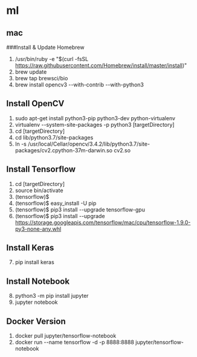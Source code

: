 # ml
## mac

###Install & Update Homebrew
1. /usr/bin/ruby -e "$(curl -fsSL https://raw.githubusercontent.com/Homebrew/install/master/install)"
2. brew update
3. brew tap brewsci/bio
4. brew install opencv3 --with-contrib --with-python3


## Install OpenCV
1. sudo apt-get install python3-pip python3-dev python-virtualenv 
2. virtualenv --system-site-packages -p python3 [targetDirectory]
3. cd [targetDirectory]
4. cd lib/python3.7/site-packages
5. ln -s /usr/local/Cellar/opencv/3.4.2/lib/python3.7/site-packages/cv2.cpython-37m-darwin.so cv2.so

## Install Tensorflow
1. cd [targetDirectory]
2. source bin/activate
3. (tensorflow)$
4. (tensorflow)$ easy_install -U pip
5. (tensorflow)$ pip3 install --upgrade tensorflow-gpu
6. (tensorflow)$ pip3 install --upgrade https://storage.googleapis.com/tensorflow/mac/cpu/tensorflow-1.9.0-py3-none-any.whl 


## Install Keras 
7. pip install keras

## Install Notebook
8. python3 -m pip install jupyter
9. jupyter notebook


## Docker Version
1. docker pull jupyter/tensorflow-notebook
2. docker run --name tensorflow -d -p 8888:8888 jupyter/tensorflow-notebook
